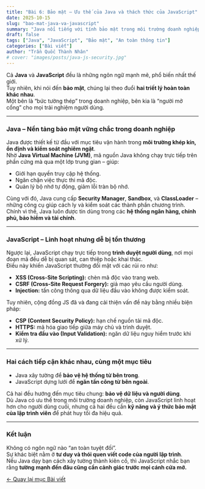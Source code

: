 ```yaml
---
title: "Bài 6: Bảo mật – Ưu thế của Java và thách thức của JavaScript"
date: 2025-10-15
slug: "bao-mat-java-va-javascript"
summary: "Java nổi tiếng với tính bảo mật trong môi trường doanh nghiệp, trong khi JavaScript linh hoạt nhưng dễ bị tấn công trên trình duyệt. Bài viết phân tích sự khác biệt trong chiến lược bảo mật của hai ngôn ngữ."
draft: false
tags: ["Java", "JavaScript", "Bảo mật", "An toàn thông tin"]
categories: ["Bài viết"]
author: "Trần Quốc Thành Nhân"
# cover: "images/posts/java-js-security.jpg"
---
```




Cả **Java** và **JavaScript** đều là những ngôn ngữ mạnh mẽ, phổ biến nhất thế giới.  
Tuy nhiên, khi nói đến **bảo mật**, chúng lại theo đuổi **hai triết lý hoàn toàn khác nhau**.  
Một bên là “bức tường thép” trong doanh nghiệp, bên kia là “người mở cổng” cho mọi trải nghiệm người dùng.

---

### Java – Nền tảng bảo mật vững chắc trong doanh nghiệp
Java được thiết kế từ đầu với mục tiêu vận hành trong **môi trường khép kín, ổn định và kiểm soát nghiêm ngặt**.  
Nhờ **Java Virtual Machine (JVM)**, mã nguồn Java không chạy trực tiếp trên phần cứng mà qua một lớp trung gian – giúp:
- Giới hạn quyền truy cập hệ thống.  
- Ngăn chặn việc thực thi mã độc.  
- Quản lý bộ nhớ tự động, giảm lỗi tràn bộ nhớ.  

Cùng với đó, Java cung cấp **Security Manager**, **Sandbox**, và **ClassLoader** – những công cụ giúp cách ly và kiểm soát các thành phần chương trình.  
Chính vì thế, Java luôn được tin dùng trong các **hệ thống ngân hàng, chính phủ, bảo hiểm và tài chính**.

---

### JavaScript – Linh hoạt nhưng dễ bị tổn thương
Ngược lại, JavaScript chạy trực tiếp trong **trình duyệt người dùng**, nơi mọi đoạn mã đều dễ bị quan sát, can thiệp hoặc khai thác.  
Điều này khiến JavaScript thường đối mặt với các rủi ro như:
- **XSS (Cross-Site Scripting):** chèn mã độc vào trang web.  
- **CSRF (Cross-Site Request Forgery):** giả mạo yêu cầu người dùng.  
- **Injection:** tấn công thông qua dữ liệu đầu vào không được kiểm soát.  

Tuy nhiên, cộng đồng JS đã và đang cải thiện vấn đề này bằng nhiều biện pháp:
- **CSP (Content Security Policy):** hạn chế nguồn tải mã độc.  
- **HTTPS:** mã hóa giao tiếp giữa máy chủ và trình duyệt.  
- **Kiểm tra đầu vào (Input Validation):** ngăn dữ liệu nguy hiểm trước khi xử lý.

---

### Hai cách tiếp cận khác nhau, cùng một mục tiêu
- Java xây tường để **bảo vệ hệ thống từ bên trong**.  
- JavaScript dựng lưới để **ngăn tấn công từ bên ngoài**.  

Cả hai đều hướng đến mục tiêu chung: **bảo vệ dữ liệu và người dùng**.  
Dù Java có ưu thế trong môi trường doanh nghiệp, còn JavaScript linh hoạt hơn cho người dùng cuối, nhưng cả hai đều cần **kỹ năng và ý thức bảo mật của lập trình viên** để phát huy tối đa hiệu quả.

---

### Kết luận
Không có ngôn ngữ nào “an toàn tuyệt đối”.  
Sự khác biệt nằm ở **tư duy và thói quen viết code của người lập trình**.  
Nếu Java dạy bạn cách xây tường thành kiên cố, thì JavaScript nhắc bạn rằng **tường mạnh đến đâu cũng cần cảnh giác trước mọi cánh cửa mở.**


[← Quay lại mục Bài viết](/posts/)